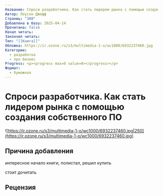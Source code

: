 ```yaml
---
Название: Спроси разработчика. Как стать лидером рынка с помощью создания собственного ПО
Автор: Лоусон Джефф
Страниц: "380"
Добавлена в базу: 2025-04-14
Прочитана: false
Начал читать: 
Закончил читать: 
Тип: "[[Книга]]"
Обложка: https://ir.ozone.ru/s3/multimedia-1-o/wc1000/6932237460.jpg
Категории:
  - разработка
  - про бизнес
Progress: <p><progress max=0 value=0></progress></p>
Формат:
  - бумажная
---
```

# Спроси разработчика. Как стать лидером рынка с помощью создания собственного ПО

![https://ir.ozone.ru/s3/multimedia-1-o/wc1000/6932237460.jpg|250](https://ir.ozone.ru/s3/multimedia-1-o/wc1000/6932237460.jpg)

## Причина добавления

интересное начало книги, полистал, решил купить

стоит дочитать

## Рецензия